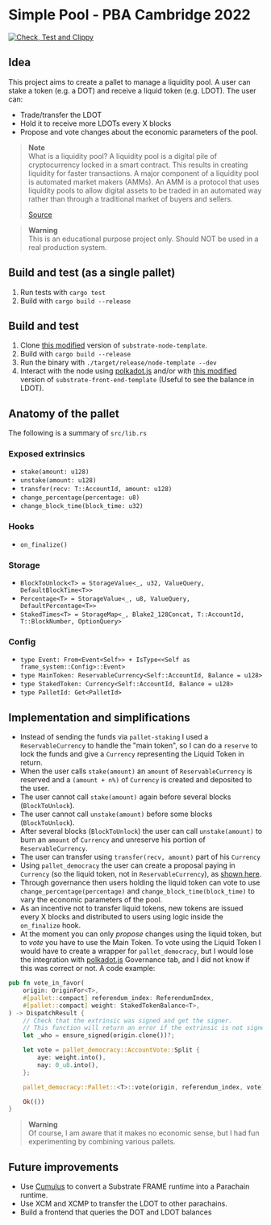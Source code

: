 # Simple Pool - PBA Cambridge 2022

[![Check, Test and Clippy](https://github.com/lrazovic/lrazovic_pallet/actions/workflows/check-and-lint.yaml/badge.svg)](https://github.com/lrazovic/lrazovic_pallet/actions/workflows/check-and-lint.yaml)

## Idea

This project aims to create a pallet to manage a liquidity pool. A user can stake a token (e.g. a DOT) and receive a liquid token (e.g. LDOT). The user can:

- Trade/transfer the LDOT
- Hold it to receive more LDOTs every X blocks
- Propose and vote changes about the economic parameters of the pool.

> **Note** <br>
> What is a liquidity pool? A liquidity pool is a digital pile of cryptocurrency locked in a smart contract. This results in creating liquidity for faster transactions. A major component of a liquidity pool is automated market makers (AMMs). An AMM is a protocol that uses liquidity pools to allow digital assets to be traded in an automated way rather than through a traditional market of buyers and sellers.
>
> [Source](https://www.coindesk.com/learn/what-are-liquidity-pools/)

> **Warning** <br>
> This is an educational purpose project only. Should NOT be used in a real production system.

## Build and test (as a single pallet)

1. Run tests with `cargo test`
2. Build with `cargo build --release`

## Build and test

1. Clone [this modified](https://github.com/lrazovic/substrate-node) version of `substrate-node-template`.
2. Build with `cargo build --release`
3. Run the binary with `./target/release/node-template --dev`
4. Interact with the node using [polkadot.js](https://polkadot.js.org/apps/) and/or with [this modified](https://github.com/lrazovic/substrate-front-end) version of `substrate-front-end-template` (Useful to see the balance in LDOT).

## Anatomy of the pallet

The following is a summary of `src/lib.rs`

### Exposed extrinsics

- `stake(amount: u128)`
- `unstake(amount: u128)`
- `transfer(recv: T::AccountId, amount: u128)`
- `change_percentage(percentage: u8)`
- `change_block_time(block_time: u32)`

### Hooks

- `on_finalize()`

### Storage

- `BlockToUnlock<T> = StorageValue<_, u32, ValueQuery, DefaultBlockTime<T>>`
- `Percentage<T> = StorageValue<_, u8, ValueQuery, DefaultPercentage<T>>`
- `StakedTimes<T> = StorageMap<_, Blake2_128Concat, T::AccountId, T::BlockNumber, OptionQuery>`

### Config

- `type Event: From<Event<Self>> + IsType<<Self as frame_system::Config>::Event>`
- `type MainToken: ReservableCurrency<Self::AccountId, Balance = u128>`
- `type StakedToken: Currency<Self::AccountId, Balance = u128>`
- `type PalletId: Get<PalletId>`

## Implementation and simplifications

+ Instead of sending the funds via `pallet-staking` I used a `ReservableCurrency` to handle the "main token", so I can do a `reserve` to lock the funds and give a `Currency` representing the Liquid Token in return.
+ When the user calls `stake(amount)` an `amount` of `ReservableCurrency` is reserved and a `(amount + n%)` of `Currency` is created and deposited to the user.
+ The user cannot call `stake(amount)` again before several blocks (`BlockToUnlock`).
+ The user cannot call `unstake(amount)` before some blocks (`BlockToUnlock`).
+ After several blocks (`BlockToUnlock`) the user can call `unstake(amount)` to burn an `amount` of `Currency` and unreserve his portion of `ReservableCurrency`.
+ The user can transfer using `transfer(recv, amount)` part of his `Currency`
+ Using `pallet_democracy` the user can create a proposal paying in `Currency` (so the liquid token, not in `ReservableCurrency`), as [shown here](https://github.com/lrazovic/substrate-node/blob/main/runtime/src/lib.rs#L361).
+ Through governance then users holding the liquid token can vote to use `change_percentage(percentage)` and `change_block_time(block_time)` to vary the economic parameters of the pool.
+ As an incentive not to transfer liquid tokens, new tokens are issued every X blocks and distributed to users using logic inside the `on_finalize` hook.
+ At the moment you can only *propose* changes using the liquid token, but to *vote* you have to use the Main Token. To vote using the Liquid Token I would have to create a wrapper for `pallet_democracy`, but I would lose the integration with [polkadot.js](https://polkadot.js.org/apps/) Governance tab, and I did not know if this was correct or not. A code example: 
```rust
pub fn vote_in_favor(
    origin: OriginFor<T>,
    #[pallet::compact] referendum_index: ReferendumIndex,
    #[pallet::compact] weight: StakedTokenBalance<T>,
) -> DispatchResult {
    // Check that the extrinsic was signed and get the signer.
    // This function will return an error if the extrinsic is not signed.
    let _who = ensure_signed(origin.clone())?;

    let vote = pallet_democracy::AccountVote::Split {
        aye: weight.into(),
        nay: 0_u8.into(),
    };

    pallet_democracy::Pallet::<T>::vote(origin, referendum_index, vote)?;

    Ok(())
}
```

> **Warning** <br>
> Of course, I am aware that it makes no economic sense, but I had fun experimenting by combining various pallets.

## Future improvements

- Use [Cumulus](https://github.com/paritytech/cumulus) to convert a Substrate FRAME runtime into a Parachain runtime.
- Use XCM and XCMP to transfer the LDOT to other parachains.
- Build a frontend that queries the DOT and LDOT balances
